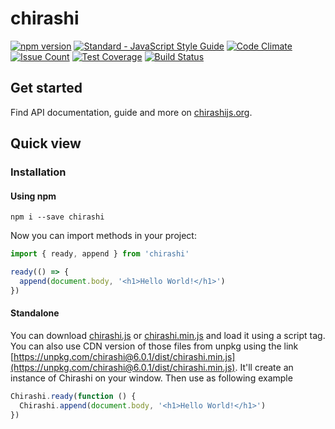 # chirashi

[![npm version](https://badge.fury.io/js/chirashi.svg)](https://badge.fury.io/js/chirashi)
[![Standard - JavaScript Style Guide](https://img.shields.io/badge/code%20style-standard-brightgreen.svg)](http://standardjs.com/)
[![Code Climate](https://codeclimate.com/github/chirashijs/chirashi/badges/gpa.svg)](https://codeclimate.com/github/chirashijs/chirashi)
[![Issue Count](https://codeclimate.com/github/chirashijs/chirashi/badges/issue_count.svg)](https://codeclimate.com/github/chirashijs/chirashi)
[![Test Coverage](https://codeclimate.com/github/chirashijs/chirashi/badges/coverage.svg)](https://codeclimate.com/github/chirashijs/chirashi/coverage)
[![Build Status](https://travis-ci.org/chirashijs/chirashi.svg?branch=master)](https://travis-ci.org/chirashijs/chirashi)

## Get started

Find API documentation, guide and more on [chirashijs.org](http://chirashijs.org).

## Quick view

### Installation

#### Using npm

```
npm i --save chirashi
```

Now you can import methods in your project:

```js
import { ready, append } from 'chirashi'

ready(() => {
  append(document.body, '<h1>Hello World!</h1>')
})
```

#### Standalone

You can download [chirashi.js](https://github.com/chirashijs/chirashi/releases/download/6.0.1/chirashi.js) or [chirashi.min.js](https://github.com/chirashijs/chirashi/releases/download/6.0.1/chirashi.min.js) and load it using a script tag. You can also use CDN version of those files from unpkg using the link [https://unpkg.com/chirashi@6.0.1/dist/chirashi.min.js](https://unpkg.com/chirashi@6.0.1/dist/chirashi.min.js). It'll create an instance of Chirashi on your window. Then use as following example

```js
Chirashi.ready(function () {
  Chirashi.append(document.body, '<h1>Hello World!</h1>')
})
```
